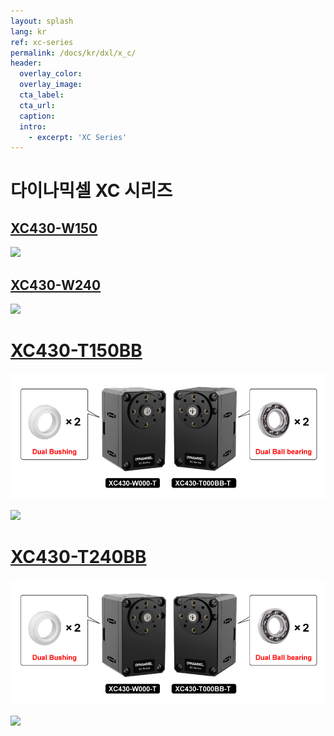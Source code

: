 ```yaml
---
layout: splash
lang: kr
ref: xc-series
permalink: /docs/kr/dxl/x_c/
header:
  overlay_color:
  overlay_image:
  cta_label:
  cta_url:
  caption:
  intro:
    - excerpt: 'XC Series'
---
```


# 다이나믹셀 XC 시리즈

## [XC430-W150](/docs/kr/dxl/x/xc430-w150/)

[![](/assets/images/dxl/x/xc430_product.png)](/docs/kr/dxl/x/xc430-w150/)

## [XC430-W240](/docs/kr/dxl/x/xc430-w240/)

[![](/assets/images/dxl/x/xc430_product.png)](/docs/kr/dxl/x/xc430-w240/)

# [XC430-T150BB](/docs/kr/dxl/x/xc430-w150/)

![](/assets/images\dxl\x\whatis_bb.jpg)

[![](/assets/images/dxl/x/xc430_product.png)](/docs/kr/dxl/x/xc430-t150bb/)

# [XC430-T240BB](/docs/kr/dxl/x/xc430-w240/)

![](/assets/images\dxl\x\whatis_bb.jpg)

[![](/assets/images/dxl/x/xc430_product.png)](/docs/kr/dxl/x/xc430-t240bb/)
